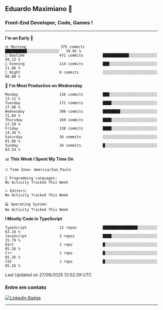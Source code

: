 ## Eduardo Maximiano 👋

### Front-End Developer, Code, Games !

---

<!--START_SECTION:waka-->
**I'm an Early 🐤** 

```text
🌞 Morning                375 commits         ██████████░░░░░░░░░░░░░░░   39.02 % 
🌆 Daytime                472 commits         ████████████░░░░░░░░░░░░░   49.12 % 
🌃 Evening                114 commits         ███░░░░░░░░░░░░░░░░░░░░░░   11.86 % 
🌙 Night                  0 commits           ░░░░░░░░░░░░░░░░░░░░░░░░░   00.00 % 
```
📅 **I'm Most Productive on Wednesday** 

```text
Monday                   126 commits         ███░░░░░░░░░░░░░░░░░░░░░░   13.11 % 
Tuesday                  172 commits         ████░░░░░░░░░░░░░░░░░░░░░   17.90 % 
Wednesday                306 commits         ████████░░░░░░░░░░░░░░░░░   31.84 % 
Thursday                 169 commits         ████░░░░░░░░░░░░░░░░░░░░░   17.59 % 
Friday                   138 commits         ████░░░░░░░░░░░░░░░░░░░░░   14.36 % 
Saturday                 16 commits          ░░░░░░░░░░░░░░░░░░░░░░░░░   01.66 % 
Sunday                   34 commits          █░░░░░░░░░░░░░░░░░░░░░░░░   03.54 % 
```


📊 **This Week I Spent My Time On** 

```text
🕑︎ Time Zone: America/Sao_Paulo

💬 Programming Languages: 
No Activity Tracked This Week

🔥 Editors: 
No Activity Tracked This Week

💻 Operating System: 
No Activity Tracked This Week
```

**I Mostly Code in TypeScript** 

```text
TypeScript               12 repos            ████████████████░░░░░░░░░   63.16 % 
JavaScript               3 repos             ████░░░░░░░░░░░░░░░░░░░░░   15.79 % 
Dart                     1 repo              █░░░░░░░░░░░░░░░░░░░░░░░░   05.26 % 
C++                      1 repo              █░░░░░░░░░░░░░░░░░░░░░░░░   05.26 % 
CSS                      1 repo              █░░░░░░░░░░░░░░░░░░░░░░░░   05.26 % 
```




 Last Updated on 27/06/2025 12:02:29 UTC
<!--END_SECTION:waka-->

### Entre em contato

[![Linkedin Badge](https://img.shields.io/badge/-Eduardo_Maximiano-0077B5?style=flat-square&logo=Linkedin&logoColor=white&link=https://www.linkedin.com/in/maximiano-eduardo)](https://www.linkedin.com/in/maximiano-eduardo)

---
